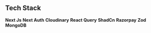 ## Tech Stack

**Next Js**
**Next Auth**
**Cloudinary**
**React Query**
**ShadCn**
**Razorpay**
**Zod**
**MongoDB**